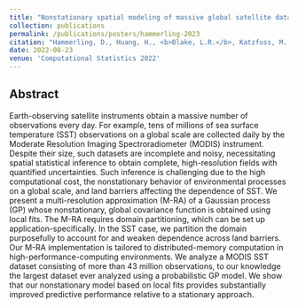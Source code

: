 ```yaml
---
title: "Nonstationary spatial modeling of massive global satellite data"
collection: publications
permalink: /publications/posters/hammerling-2023
citation: "Hammerling, D., Huang, H., <b>Blake, L.R.</b>, Katzfuss, M.: <i>&quot;Nonstationary spatial modeling of massive global satellite data&quot;</i>, Poster, Computational Statistics 2022"
date: 2022-08-23
venue: 'Computational Statistics 2022'
---
```


## Abstract
Earth-observing satellite instruments obtain a massive number of observations every day. For example, tens of millions of sea surface temperature (SST) observations on a global scale are collected daily by the Moderate Resolution Imaging Spectroradiometer (MODIS) instrument. Despite their size, such datasets are incomplete and noisy, necessitating spatial statistical inference to obtain complete, high-resolution fields with quantified uncertainties. Such inference is challenging due to the high computational cost, the nonstationary behavior of environmental processes on a global scale, and land barriers affecting the dependence of SST. We present a multi-resolution approximation (M-RA) of a Gaussian process (GP) whose nonstationary, global covariance function is obtained using local fits. The M-RA requires domain partitioning, which can be set up application-specifically. In the SST case, we partition the domain purposefully to account for and weaken dependence across land barriers. Our M-RA implementation is tailored to distributed-memory computation in high-performance-computing environments. We analyze a MODIS SST dataset consisting of more than 43 million observations, to our knowledge the largest dataset ever analyzed using a probabilistic GP model. We show that our nonstationary model based on local fits provides substantially improved predictive performance relative to a stationary approach.